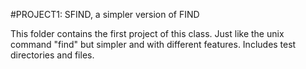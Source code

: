#PROJECT1: SFIND, a simpler version of FIND

This folder contains the first project of this class.
Just like the unix command "find" but simpler and with different features.
Includes test directories and files.
